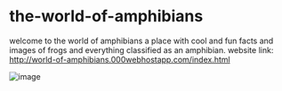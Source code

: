 # the-world-of-amphibians

welcome to the world of amphibians a place with cool and fun facts and images of frogs and everything classified as an amphibian.
website link: http://world-of-amphibians.000webhostapp.com/index.html

![image](https://raw.githubusercontent.com/livinonthestreetz/the-world-of-amphibians/main/Assets/logo.png)
